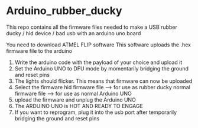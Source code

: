 # Arduino_rubber_ducky
This repo contains all the firmware files needed to make a USB rubber ducky / hid device / bad usb with an arduino uno board


You need to download ATMEL FLIP software
This software uploads the .hex firmware file to the arduino


1. Write the arduino code with the payload of your choice and upload it
2. Set the Arduino UNO to DFU mode by momentarily bridging the ground and reset pins
3. The lights should flicker. This means that firmware can now be uploaded
4. Select the firmware
    hid firmware file --> for use as rubber ducky
    normal firmware file --> for use as normal Arduino UNO
5. upload the firmware and unplug the Arduino UNO
6. The ARDUINO UNO is HOT AND READY TO ENGAGE
7. If you want to reprogram, plug it into the usb port after temporarily bridging the ground and reset pins